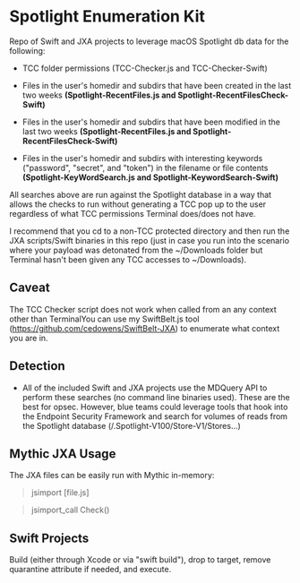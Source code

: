 # Spotlight Enumeration Kit
Repo of Swift and JXA projects to leverage macOS Spotlight db data for the following:

- TCC folder permissions (TCC-Checker.js and TCC-Checker-Swift)

- Files in the user's homedir and subdirs that have been created in the last two weeks **(Spotlight-RecentFiles.js and Spotlight-RecentFilesCheck-Swift)**

- Files in the user's homedir and subdirs that have been modified in the last two weeks **(Spotlight-RecentFiles.js and Spotlight-RecentFilesCheck-Swift)**

- Files in the user's homedir and subdirs with interesting keywords ("password", "secret", and "token") in the filename or file contents **(Spotlight-KeyWordSearch.js and Spotlight-KeywordSearch-Swift)**

All searches above are run against the Spotlight database in a way that allows the checks to run without generating a TCC pop up to the user regardless of what TCC permissions Terminal does/does not have.

I recommend that you cd to a non-TCC protected directory and then run the JXA scripts/Swift binaries in this repo (just in case you run into the scenario where your payload was detonated from the ~/Downloads folder but Terminal hasn't been given any TCC accesses to ~/Downloads).

## Caveat
The TCC Checker script does not work when called from an any context other than TerminalYou can use my SwiftBelt.js tool (https://github.com/cedowens/SwiftBelt-JXA) to enumerate what context you are in.

## Detection
- All of the included Swift and JXA projects use the MDQuery API to perform these searches (no command line binaries used). These are the best for opsec. However, blue teams could leverage tools that hook into the Endpoint Security Framework and search for volumes of reads from the Spotlight database (/.Spotlight-V100/Store-V1/Stores...)



## Mythic JXA Usage
The JXA files can be easily run with Mythic in-memory:

> jsimport [file.js]

> jsimport_call Check()

## Swift Projects
Build (either through Xcode or via "swift build"), drop to target, remove quarantine attribute if needed, and execute. 
